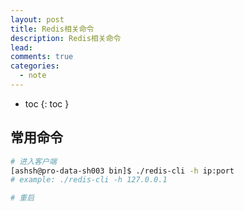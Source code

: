 ```yaml
---
layout: post
title: Redis相关命令
description: Redis相关命令
lead: 
comments: true
categories: 
  - note
---
```


- toc
{: toc }

## 常用命令

```sh
# 进入客户端
[ashsh@pro-data-sh003 bin]$ ./redis-cli -h ip:port
# example: ./redis-cli -h 127.0.0.1

# 重启


```



